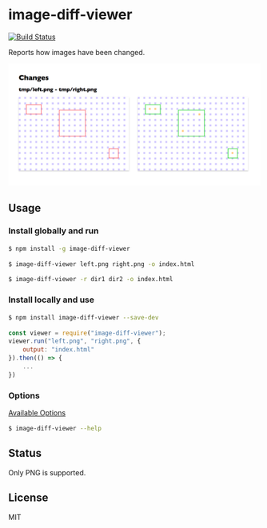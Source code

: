 # image-diff-viewer

[![Build Status](https://travis-ci.org/jinjor/image-diff-viewer.svg)](https://travis-ci.org/jinjor/image-diff-viewer)

Reports how images have been changed.

![](./docs/example.png)

## Usage

### Install globally and run

```bash
$ npm install -g image-diff-viewer
```

```bash
$ image-diff-viewer left.png right.png -o index.html
```

```bash
$ image-diff-viewer -r dir1 dir2 -o index.html
```

### Install locally and use

```bash
$ npm install image-diff-viewer --save-dev
```

```javascript
const viewer = require("image-diff-viewer");
viewer.run("left.png", "right.png", {
    output: "index.html"
}).then(() => {
    ...
})
```

### Options

[Available Options](./src/cli.ts)

```bash
$ image-diff-viewer --help
```

## Status

Only PNG is supported.

## License

MIT
